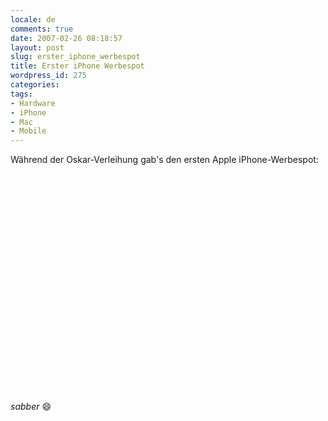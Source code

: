 ```yaml
---
locale: de
comments: true
date: 2007-02-26 08:18:57
layout: post
slug: erster_iphone_werbespot
title: Erster iPhone Werbespot
wordpress_id: 275
categories:
tags:
- Hardware
- iPhone
- Mac
- Mobile
---
```


Während der Oskar-Verleihung gab's den ersten Apple iPhone-Werbespot:

<object height="350" width="425"><param name="movie" value="//www.youtube.com/v/qlVLox6z9Qw"><param name="wmode" value="transparent"><embed height="350" src="http://www.youtube.com/v/qlVLox6z9Qw" type="application/x-shockwave-flash" width="425" wmode="transparent"></object>

*sabber* :smile:
